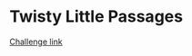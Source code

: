 # Twisty Little Passages
[Challenge link](https://codingcompetitions.withgoogle.com/codejam/round/0000000000876ff1/0000000000a45fc0)